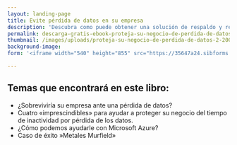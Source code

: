 ```yaml
---
layout: landing-page
title: Evite pérdida de datos en su empresa
description: 'Descubra como puede obtener una solución de respaldo y recuperación de datos para su empresa ante ransomware y desastres naturales descargando nuestro eBook completamente gratis.'
permalink: descarga-gratis-ebook-proteja-su-negocio-de-perdida-de-datos
thumbnail: /images/uploads/proteja-su-negocio-de-perdida-de-datos-2-200x300.png
background-image: 
form: '<iframe width="540" height="855" src="https://35647a24.sibforms.com/serve/MUIEADMydQnQVsyCnGXTsXfk55tptIQHTDKA0iXh6rt8LvJjtTGjiQyo9cDBcBpEI8n501zKwW7Tktfz3X193x0V0krHlWOlVm6BbmNRzRZlbBdftobvr0-So8urxWAfDM_7iZmjCedVSLxyUn90qKOwmorqYFN9cQYabzwl0DQhjrUHAzgT4PEh7UGt3aFI9GEKrloMgD3U0cIj" frameborder="0" scrolling="auto" allowfullscreen style="display: block;margin-left: auto;margin-right: auto;max-width: 100%;"></iframe>'

---
```


## Temas que encontrará en este libro:

* ¿Sobreviviría su empresa ante una pérdida de datos?
* Cuatro «imprescindibles» para ayudar a proteger su negocio del tiempo de inactividad por pérdida de los datos.
* ¿Cómo podemos ayudarle con Microsoft Azure?
* Caso de éxito »Metales Murfield»